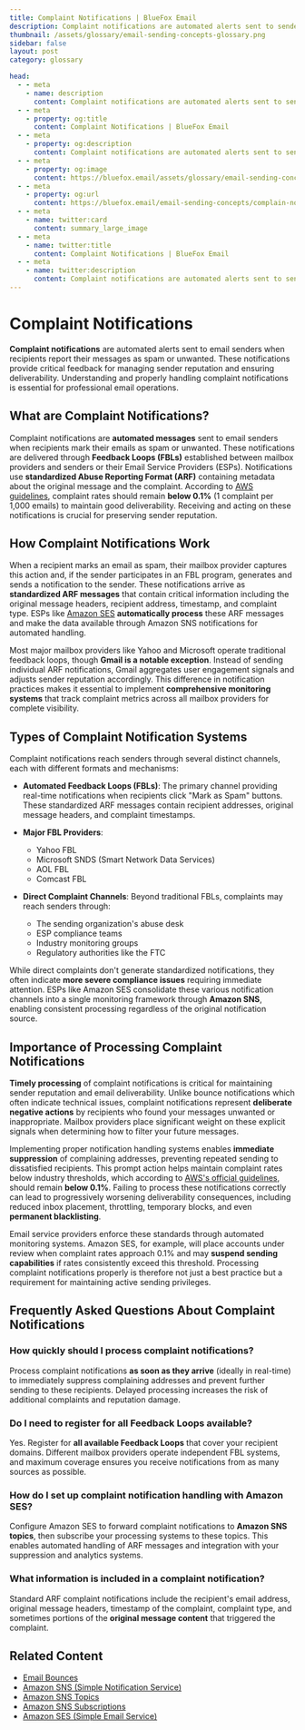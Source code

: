 ```yaml
---
title: Complaint Notifications | BlueFox Email
description: Complaint notifications are automated alerts sent to senders when recipients mark emails as spam, providing critical feedback for maintaining sender reputation.
thumbnail: /assets/glossary/email-sending-concepts-glossary.png
sidebar: false
layout: post
category: glossary

head:
  - - meta
    - name: description
      content: Complaint notifications are automated alerts sent to senders when recipients mark emails as spam, providing critical feedback for maintaining sender reputation.
  - - meta
    - property: og:title
      content: Complaint Notifications | BlueFox Email
  - - meta
    - property: og:description
      content: Complaint notifications are automated alerts sent to senders when recipients mark emails as spam, providing critical feedback for maintaining sender reputation.
  - - meta
    - property: og:image
      content: https://bluefox.email/assets/glossary/email-sending-concepts-glossary.png
  - - meta
    - property: og:url
      content: https://bluefox.email/email-sending-concepts/complain-notification
  - - meta
    - name: twitter:card
      content: summary_large_image
  - - meta
    - name: twitter:title
      content: Complaint Notifications | BlueFox Email
  - - meta
    - name: twitter:description
      content: Complaint notifications are automated alerts sent to senders when recipients mark emails as spam, providing critical feedback for maintaining sender reputation.
---
```


# Complaint Notifications

**Complaint notifications** are automated alerts sent to email senders when recipients report their messages as spam or unwanted. These notifications provide critical feedback for managing sender reputation and ensuring deliverability. Understanding and properly handling complaint notifications is essential for professional email operations.

## What are Complaint Notifications?

Complaint notifications are **automated messages** sent to email senders when recipients mark their emails as spam or unwanted. These notifications are delivered through **Feedback Loops (FBLs)** established between mailbox providers and senders or their Email Service Providers (ESPs). Notifications use **standardized Abuse Reporting Format (ARF)** containing metadata about the original message and the complaint. According to [AWS guidelines](https://docs.aws.amazon.com/ses/latest/dg/reputationdashboardmessages.html#calculate-complaint), complaint rates should remain **below 0.1%** (1 complaint per 1,000 emails) to maintain good deliverability. Receiving and acting on these notifications is crucial for preserving sender reputation.

## How Complaint Notifications Work

When a recipient marks an email as spam, their mailbox provider captures this action and, if the sender participates in an FBL program, generates and sends a notification to the sender. These notifications arrive as **standardized ARF messages** that contain critical information including the original message headers, recipient address, timestamp, and complaint type. ESPs like [Amazon SES](/aws-concepts/aws-ses.md) **automatically process** these ARF messages and make the data available through Amazon SNS notifications for automated handling.

Most major mailbox providers like Yahoo and Microsoft operate traditional feedback loops, though **Gmail is a notable exception**. Instead of sending individual ARF notifications, Gmail aggregates user engagement signals and adjusts sender reputation accordingly. This difference in notification practices makes it essential to implement **comprehensive monitoring systems** that track complaint metrics across all mailbox providers for complete visibility.

## Types of Complaint Notification Systems

Complaint notifications reach senders through several distinct channels, each with different formats and mechanisms:

- **Automated Feedback Loops (FBLs)**: The primary channel providing real-time notifications when recipients click "Mark as Spam" buttons. These standardized ARF messages contain recipient addresses, original message headers, and complaint timestamps.

- **Major FBL Providers**:

  - Yahoo FBL
  - Microsoft SNDS (Smart Network Data Services)
  - AOL FBL
  - Comcast FBL

- **Direct Complaint Channels**: Beyond traditional FBLs, complaints may reach senders through:
  - The sending organization's abuse desk
  - ESP compliance teams
  - Industry monitoring groups
  - Regulatory authorities like the FTC

While direct complaints don't generate standardized notifications, they often indicate **more severe compliance issues** requiring immediate attention. ESPs like Amazon SES consolidate these various notification channels into a single monitoring framework through **Amazon SNS**, enabling consistent processing regardless of the original notification source.

## Importance of Processing Complaint Notifications

**Timely processing** of complaint notifications is critical for maintaining sender reputation and email deliverability. Unlike bounce notifications which often indicate technical issues, complaint notifications represent **deliberate negative actions** by recipients who found your messages unwanted or inappropriate. Mailbox providers place significant weight on these explicit signals when determining how to filter your future messages.

Implementing proper notification handling systems enables **immediate suppression** of complaining addresses, preventing repeated sending to dissatisfied recipients. This prompt action helps maintain complaint rates below industry thresholds, which according to [AWS's official guidelines](https://docs.aws.amazon.com/ses/latest/dg/reputationdashboardmessages.html#calculate-complaint), should remain **below 0.1%**. Failing to process these notifications correctly can lead to progressively worsening deliverability consequences, including reduced inbox placement, throttling, temporary blocks, and even **permanent blacklisting**.

Email service providers enforce these standards through automated monitoring systems. Amazon SES, for example, will place accounts under review when complaint rates approach 0.1% and may **suspend sending capabilities** if rates consistently exceed this threshold. Processing complaint notifications properly is therefore not just a best practice but a requirement for maintaining active sending privileges.

## Frequently Asked Questions About Complaint Notifications

### How quickly should I process complaint notifications?

Process complaint notifications **as soon as they arrive** (ideally in real-time) to immediately suppress complaining addresses and prevent further sending to these recipients. Delayed processing increases the risk of additional complaints and reputation damage.

### Do I need to register for all Feedback Loops available?

Yes. Register for **all available Feedback Loops** that cover your recipient domains. Different mailbox providers operate independent FBL systems, and maximum coverage ensures you receive notifications from as many sources as possible.

### How do I set up complaint notification handling with Amazon SES?

Configure Amazon SES to forward complaint notifications to **Amazon SNS topics**, then subscribe your processing systems to these topics. This enables automated handling of ARF messages and integration with your suppression and analytics systems.

### What information is included in a complaint notification?

Standard ARF complaint notifications include the recipient's email address, original message headers, timestamp of the complaint, complaint type, and sometimes portions of the **original message content** that triggered the complaint.

## Related Content

- [Email Bounces](/email-sending-concepts/bounce)
- [Amazon SNS (Simple Notification Service)](/aws-concepts/aws-sns)
- [Amazon SNS Topics](/aws-concepts/aws-sns-topics)
- [Amazon SNS Subscriptions](/aws-concepts/aws-sns-subscription)
- [Amazon SES (Simple Email Service)](/aws-concepts/aws-ses)

<GlossaryCTA />
